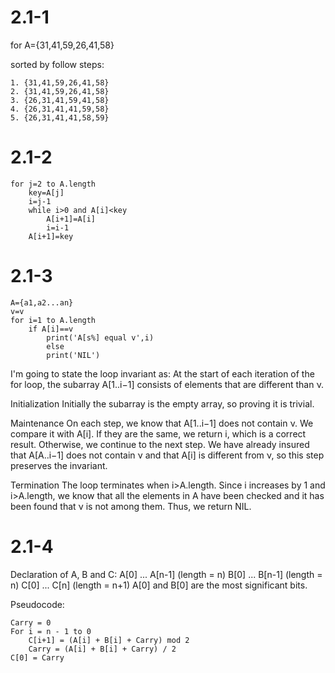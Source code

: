 # 2.1-1
for A={31,41,59,26,41,58}

sorted by follow steps:

	1. {31,41,59,26,41,58}
	2. {31,41,59,26,41,58}
	3. {26,31,41,59,41,58}
	4. {26,31,41,41,59,58}
	5. {26,31,41,41,58,59}

# 2.1-2

	for j=2 to A.length
		key=A[j]
		i=j-1
		while i>0 and A[i]<key
			A[i+1]=A[i]
			i=i-1
		A[i+1]=key

# 2.1-3
	A={a1,a2...an}
	v=v
	for i=1 to A.length
		if A[i]==v
			print('A[s%] equal v',i)
			else
			print('NIL')

I'm going to state the loop invariant as:
	At the start of each iteration of the for loop, the subarray A[1..i−1] consists of elements that are different than ν.	

Initialization
Initially the subarray is the empty array, so proving it is trivial.

Maintenance
On each step, we know that A[1..i−1] does not contain ν. We compare it with A[i]. If they are the same, we return i, which is a correct result. Otherwise, we continue to the next step. We have already insured that A[A..i−1] does not contain ν and that A[i] is different from ν, so this step preserves the invariant.

Termination
The loop terminates when i>A.length. Since i increases by 1 and i>A.length, we know that all the elements in A have been checked and it has been found that ν is not among them. Thus, we return NIL.

# 2.1-4
Declaration of A, B and C:
A[0] ... A[n-1] (length = n)
B[0] ... B[n-1] (length = n)
C[0] ... C[n] (length = n+1)
A[0] and B[0] are the most significant bits. 

Pseudocode:

	Carry = 0
	For i = n - 1 to 0
		C[i+1] = (A[i] + B[i] + Carry) mod 2
		Carry = (A[i] + B[i] + Carry) / 2
	C[0] = Carry
